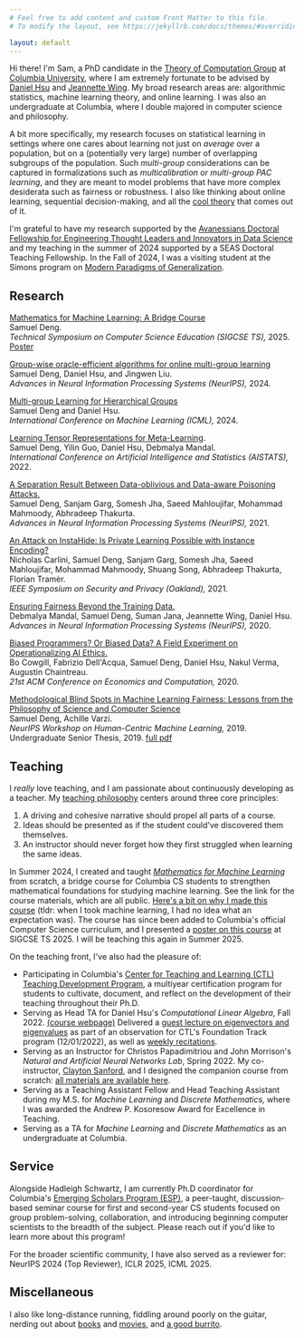 ```yaml
---
# Feel free to add content and custom Front Matter to this file.
# To modify the layout, see https://jekyllrb.com/docs/themes/#overriding-theme-defaults

layout: default
---
```

Hi there! I'm Sam, a PhD candidate in the [Theory of Computation Group](https://theory.cs.columbia.edu/) at [Columbia University](https://www.columbia.edu/), where I am extremely fortunate to be advised by [Daniel Hsu](https://www.cs.columbia.edu/~djhsu/) and [Jeannette Wing](https://www.cs.columbia.edu/~wing/). My broad research areas are: algorithmic statistics, machine learning theory, and online learning. I was also an undergraduate at Columbia, where I double majored in computer science and philosophy.

A bit more specifically, my research focuses on statistical learning in settings where one cares about learning not just on *average* over a population, but on a (potentially very large) number of overlapping subgroups of the population. Such *multi-group* considerations can be captured in formalizations such as *multicalibration* or *multi-group PAC learning*, and they are meant to model problems that have more complex desiderata such as fairness or robustness. I also like thinking about online learning, sequential decision-making, and all the [cool theory](https://cesa-bianchi.di.unimi.it/predbook/) that comes out of it.

I'm grateful to have my research supported by the [Avanessians Doctoral Fellowship for Engineering Thought Leaders and Innovators in Data Science](https://datascience.columbia.edu/news/2021/new-avanessians-gift-propels-innovation-in-engineering-and-data-science/) and my teaching in the summer of 2024 supported by a SEAS Doctoral Teaching Fellowship. In the Fall of 2024, I was a visiting student at the Simons program on [Modern Paradigms of Generalization](https://simons.berkeley.edu/programs/modern-paradigms-generalization).

## Research
[Mathematics for Machine Learning: A Bridge Course](/assets/sigcse25.pdf)<br>
Samuel Deng.<br>
*Technical Symposium on Computer Science Education (SIGCSE TS),* 2025.<br>
[Poster](/assets/math4ml_poster.pdf)

[Group-wise oracle-efficient algorithms for online multi-group learning](https://arxiv.org/abs/2406.05287)<br>
Samuel Deng, Daniel Hsu, and Jingwen Liu.<br>
*Advances in Neural Information Processing Systems (NeurIPS),* 2024.

[Multi-group Learning for Hierarchical Groups](https://arxiv.org/abs/2402.00258)<br>
Samuel Deng and Daniel Hsu.<br>
*International Conference on Machine Learning (ICML),* 2024.

[Learning Tensor Representations for Meta-Learning](https://arxiv.org/abs/2201.07348).<br>
Samuel Deng, Yilin Guo, Daniel Hsu, Debmalya Mandal.<br>
*International Conference on Artificial Intelligence and Statistics (AISTATS),* 2022.

[A Separation Result Between Data-oblivious and Data-aware Poisoning Attacks.](https://arxiv.org/abs/2003.12020)<br>
Samuel Deng, Sanjam Garg, Somesh Jha, Saeed Mahloujifar, Mohammad Mahmoody, Abhradeep Thakurta.<br>
*Advances in Neural Information Processing Systems (NeurIPS),* 2021.

[An Attack on InstaHide: Is Private Learning Possible with Instance Encoding?](https://arxiv.org/abs/2011.05315)<br>
Nicholas Carlini, Samuel Deng, Sanjam Garg, Somesh Jha, Saeed Mahloujifar, Mohammad Mahmoody, Shuang Song, Abhradeep Thakurta, Florian Tramèr.<br>
*IEEE Symposium on Security and Privacy (Oakland),* 2021.

[Ensuring Fairness Beyond the Training Data.](https://arxiv.org/abs/2007.06029)<br>
Debmalya Mandal, Samuel Deng, Suman Jana, Jeannette Wing, Daniel Hsu.<br>
*Advances in Neural Information Processing Systems (NeurIPS),* 2020.

[Biased Programmers? Or Biased Data? A Field Experiment on Operationalizing AI Ethics.](https://arxiv.org/abs/2012.02394)<br>
Bo Cowgill, Fabrizio Dell'Acqua, Samuel Deng, Daniel Hsu, Nakul Verma, Augustin Chaintreau.<br>
*21st ACM Conference on Economics and Computation,* 2020.

[Methodological Blind Spots in Machine Learning Fairness: Lessons from the Philosophy of Science and Computer Science](https://arxiv.org/abs/1910.14210)<br>
Samuel Deng, Achille Varzi.<br>
*NeurIPS Workshop on Human-Centric Machine Learning,* 2019.<br>
Undergraduate Senior Thesis, 2019. [full pdf](/assets/senior_thesis.pdf)

## Teaching
I *really* love teaching, and I am passionate about continuously developing as a teacher. My [teaching philosophy](/assets/teaching_statement_short.pdf) centers around three core principles:
1. A driving and cohesive narrative should propel all parts of a course.
2. Ideas should be presented as if the student could’ve discovered them themselves.
3. An instructor should never forget how they first struggled when learning the same ideas.

In Summer 2024, I created and taught [*Mathematics for Machine Learning*](https://samuel-deng.github.io/math4ml_su24/) from scratch, a bridge course for Columbia CS students to strengthen mathematical foundations for studying machine learning. See the link for the course materials, which are all public. [Here's a bit on why I made this course](https://samuel-deng.github.io/math4ml_su24/assets/files/rationale.pdf) (tldr: when I took machine learning, I had no idea what an expectation was). The course has since been added to Columbia's official Computer Science curriculum, and I presented a [poster on this course](/assets/math4ml_poster.pdf) at SIGCSE TS 2025. I will be teaching this again in Summer 2025.

On the teaching front, I've also had the pleasure of:
- Participating in Columbia's [Center for Teaching and Learning (CTL) Teaching Development Program](https://ctl.columbia.edu/), a multiyear certification program for students to cultivate, document, and reflect on the development of their teaching throughout their Ph.D.
- Serving as Head TA for Daniel Hsu's *Computational Linear Algebra*, Fall 2022. [(course webpage)](https://www.cs.columbia.edu/~djhsu/coms3251-f22/) Delivered a [guest lecture on eigenvectors and eigenvalues](https://www.youtube.com/watch?v=Hpa2rl4Euyo&list=PLNm9W-YkOtpOtQmFxmw9MzARpHqAPHLxd&index=6) as part of an observation for CTL's Foundation Track program (12/01/2022), as well as [weekly recitations](https://www.youtube.com/watch?v=lOADPrhy8nI&list=PLNm9W-YkOtpOtQmFxmw9MzARpHqAPHLxd&index=8&t=1s).
- Serving as an Instructor for Christos Papadimitriou and John Morrison's *Natural and Artificial Neural Networks Lab*, Spring 2022. My co-instructor, [Clayton Sanford](https://claytonsanford.com/), and I designed the companion course from scratch: [all materials are available here](https://samuel-deng.github.io/coms4995-nat-art-neural-nets).
- Serving as a Teaching Assistant Fellow and Head Teaching Assistant during my M.S. for *Machine Learning* and *Discrete Mathematics,* where I was awarded the Andrew P. Kosoresow Award for Excellence in Teaching.
- Serving as a TA for *Machine Learning* and *Discrete Mathematics* as an undergraduate at Columbia.

## Service
Alongside Hadleigh Schwartz, I am currently Ph.D coordinator for Columbia's [Emerging Scholars Program (ESP)](https://www.cs.columbia.edu/esp/), a peer-taught, discussion-based seminar course for first and second-year CS students focused on group problem-solving, collaboration, and introducing beginning computer scientists to the breadth of the subject. Please reach out if you'd like to learn more about this program!

For the broader scientific community, I have also served as a reviewer for: NeurIPS 2024 (Top Reviewer), ICLR 2025, ICML 2025.

## Miscellaneous
I also like long-distance running, fiddling around poorly on the guitar, nerding out about [b](https://en.wikipedia.org/wiki/The_Brothers_Karamazov)[o](https://en.wikipedia.org/wiki/Flatland)[o](https://en.wikipedia.org/wiki/Nicomachean_Ethics)[k](https://www.nytimes.com/2022/09/25/books/review/stay-true-hua-hsu.html)[s](https://en.wikipedia.org/wiki/Lincoln_in_the_Bardo) and [mo](https://www.youtube.com/watch?v=FWG3Dfss3Jc)[vi](https://www.youtube.com/watch?v=2VeLN3IDjzQ)[es](https://www.youtube.com/watch?v=rph_1DODXDU)[,](/assets/vig.JPG)  and [a good burrito](https://www.calitacos.com/).
